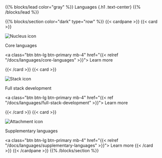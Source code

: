 {{% blocks/lead color="gray" %}}
Languages
{.h1 .text-center}
{{% /blocks/lead %}}

{{% blocks/section color="dark" type="row" %}}
{{< cardpane >}}
{{< card >}}

![Nucleus icon](/core.png)

Core languages

<a class="btn btn-lg btn-primary mb-4" href="{{< relref "/docs/languages/core-languages" >}}">
Learn more <i class="fas fa-arrow-alt-circle-right ms-2"></i>
</a>

{{< /card >}}
{{< card >}}

![Stack icon](/stack.png)

Full stack development

<a class="btn btn-lg btn-primary mb-4" href="{{< ref "/docs/languages/full-stack-development" >}}">
Learn more <i class="fas fa-arrow-alt-circle-right ms-2"></i>
</a>

{{< /card >}}
{{< card >}}

![Attachment icon](/attach.png)

Supplementary languages

<a class="btn btn-lg btn-primary mb-4" href="{{< relref "/docs/languages/supplementary-languages" >}}">
Learn more <i class="fas fa-arrow-alt-circle-right ms-2"></i>
</a>
{{< /card >}}
{{< /cardpane >}}
{{% /blocks/section %}}